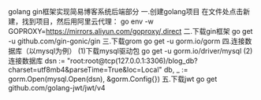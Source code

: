 golang gin框架实现简易博客系统后端部分
一.创建golang项目
  在文件处点击新建，找到项目，然后用阿里云代理：
  go env -w GOPROXY=https://mirrors.aliyun.com/goproxy/,direct
二.下载gin框架
  go get -u github.com/gin-gonic/gin
三.下载grom
  go get -u gorm.io/gorm
四.连接数据库（以mysql为例）
  (1)下载mysql驱动包
  go get -u gorm.io/driver/mysql
  (2)连接数据库
  dsn := "root:root@tcp(127.0.0.1:3306)/blog_db?charset=utf8mb4&parseTime=True&loc=Local"
  db, _ := gorm.Open(mysql.Open(dsn), &gorm.Config{})
五.下载jwt
  go get github.com/golang-jwt/jwt/v4  
 

  
  
  

  